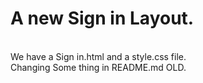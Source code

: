 # A new Sign in Layout.
<br>
We have a Sign in.html and a style.css file.
<br>
Changing Some thing in README.md OLD.